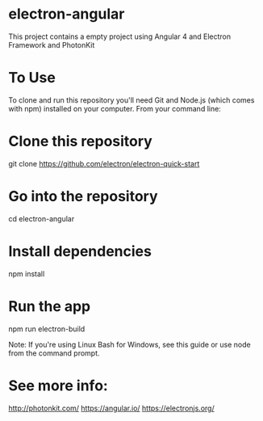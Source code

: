 # electron-angular

This project contains a empty project using Angular 4 and Electron Framework and PhotonKit

# To Use
To clone and run this repository you'll need Git and Node.js (which comes with npm) installed on your computer. From your command line:

# Clone this repository
git clone https://github.com/electron/electron-quick-start
# Go into the repository
cd electron-angular
# Install dependencies
npm install
# Run the app
npm run electron-build

Note: If you're using Linux Bash for Windows, see this guide or use node from the command prompt.

# See more info:
http://photonkit.com/
https://angular.io/
https://electronjs.org/
